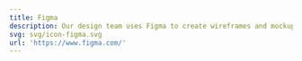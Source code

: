 ```yaml
---
title: Figma
description: Our design team uses Figma to create wireframes and mockups.
svg: svg/icon-figma.svg
url: 'https://www.figma.com/'
---
```

